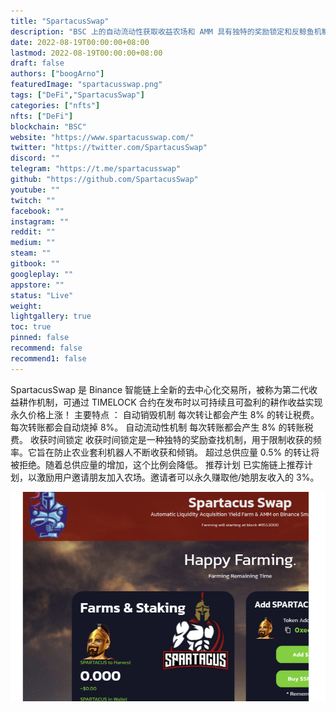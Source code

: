 ```yaml
---
title: "SpartacusSwap"
description: "BSC 上的自动流动性获取收益农场和 AMM 具有独特的奖励锁定和反鲸鱼机制。"
date: 2022-08-19T00:00:00+08:00
lastmod: 2022-08-19T00:00:00+08:00
draft: false
authors: ["boogArno"]
featuredImage: "spartacusswap.png"
tags: ["DeFi","SpartacusSwap"]
categories: ["nfts"]
nfts: ["DeFi"]
blockchain: "BSC"
website: "https://www.spartacusswap.com/"
twitter: "https://twitter.com/SpartacusSwap"
discord: ""
telegram: "https://t.me/spartacusswap"
github: "https://github.com/SpartacusSwap"
youtube: ""
twitch: ""
facebook: ""
instagram: ""
reddit: ""
medium: ""
steam: ""
gitbook: ""
googleplay: ""
appstore: ""
status: "Live"
weight: 
lightgallery: true
toc: true
pinned: false
recommend: false
recommend1: false
---
```

SpartacusSwap 是 Binance 智能链上全新的去中心化交易所，被称为第二代收益耕作机制，可通过 TIMELOCK 合约在发布时以可持续且可盈利的耕作收益实现永久价格上涨！
主要特点 ：
自动销毁机制 每次转让都会产生 8% 的转让税费。每次转账都会自动烧掉 8%。
自动流动性机制 每次转账都会产生 8% 的转账税费。
收获时间锁定 收获时间锁定是一种独特的奖励查找机制，用于限制收获的频率。它旨在防止农业套利机器人不断收获和倾销。
超过总供应量 0.5% 的转让将被拒绝。随着总供应量的增加，这个比例会降低。
推荐计划 已实施链上推荐计划，以激励用户邀请朋友加入农场。邀请者可以永久赚取他/她朋友收入的 3%。

![spartacusswap-dapp-defi-bsc-image1_ca67e8d69e05e4b52e99c36682cf00cf](spartacusswap-dapp-defi-bsc-image1_ca67e8d69e05e4b52e99c36682cf00cf.png)
